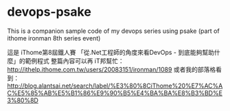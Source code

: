# devops-psake

This is a companion sample code of my devops series using psake (part of ithome ironman 8th series event) 

這是 iThome第8屆鐵人賽 「從.Net工程師的角度來看DevOps - 到底能夠幫助什麼」的範例程式 
整篇內容可以再 iT邦幫忙：http://ithelp.ithome.com.tw/users/20083151/ironman/1089
或者我的部落格看到：http://blog.alantsai.net/search/label/%E3%80%8CiThome%20%E7%AC%AC%E5%85%AB%E5%B1%86%E9%90%B5%E4%BA%BA%E8%B3%BD%E3%80%8D
